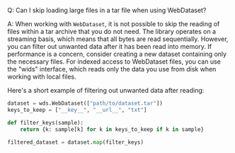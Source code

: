Q: Can I skip loading large files in a tar file when using WebDataset?

A: When working with `WebDataset`, it is not possible to skip the reading of files within a tar archive that you do not need. The library operates on a streaming basis, which means that all bytes are read sequentially. However, you can filter out unwanted data after it has been read into memory. If performance is a concern, consider creating a new dataset containing only the necessary files. For indexed access to WebDataset files, you can use the "wids" interface, which reads only the data you use from disk when working with local files.

Here's a short example of filtering out unwanted data after reading:

```python
dataset = wds.WebDataset(["path/to/dataset.tar"])
keys_to_keep = ["__key__", "__url__", "txt"]

def filter_keys(sample):
    return {k: sample[k] for k in keys_to_keep if k in sample}

filtered_dataset = dataset.map(filter_keys)
```
